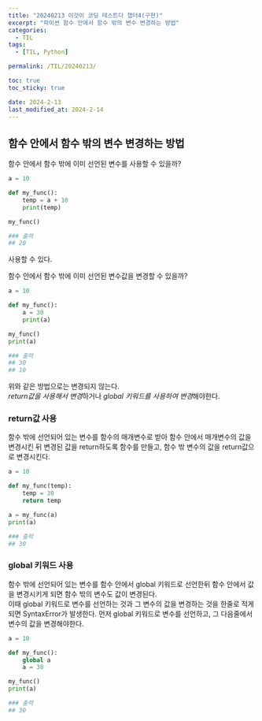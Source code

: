 ```yaml
---
title: "20240213 이것이 코딩 테스트다 챕터4(구현)"
excerpt: "파이썬 함수 안에서 함수 밖의 변수 변경하는 방법"
categories:
  - TIL
tags:
  - [TIL, Python]

permalink: /TIL/20240213/

toc: true
toc_sticky: true

date: 2024-2-13
last_modified_at: 2024-2-14
---
```


## 함수 안에서 함수 밖의 변수 변경하는 방법
<p>
함수 안에서 함수 밖에 이미 선언된 변수를 사용할 수 있을까?<br>
  
```python
a = 10

def my_func():
    temp = a + 10
    print(temp)

my_func()

### 출력
## 20
```

사용할 수 있다.
</p>

<p>
함수 안에서 함수 밖에 이미 선언된 변수값을 변경할 수 있을까?<br>
  
```python
a = 10

def my_func():
    a = 30
    print(a)

my_func()
print(a)

### 출력
## 30
## 10
```

위와 같은 방법으로는 변경되지 않는다.<br>
*return값을 사용해서 변경*하거나 *global 키워드를 사용하여 변경*해야한다.
</p>

### return값 사용
함수 밖에 선언되어 있는 변수를 함수의 매개변수로 받아 함수 안에서 매개변수의 값을 변경시킨 뒤 변경된 값을 return하도록 함수를 만들고, 함수 밖 변수의 값을 return값으로 변경시킨다.

```python
a = 10

def my_func(temp):
    temp = 30
    return temp

a = my_func(a)
print(a)

### 출력
## 30
```

### global 키워드 사용
함수 밖에 선언되어 있는 변수를 함수 안에서 global 키워드로 선언한뒤 함수 안에서 값을 변경시키게 되면 함수 밖의 변수도 값이 변경된다.<br>
이때 global 키워드로 변수를 선언하는 것과 그 변수의 값을 변경하는 것을 한줄로 적게되면 SyntaxError가 발생한다. 먼저 global 키워드로 변수를 선언하고, 그 다음줄에서 변수의 값을 변경해야한다.

```python
a = 10

def my_func():
    global a
    a = 30

my_func()
print(a)

### 출력
## 30
```

